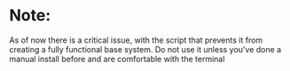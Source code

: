 # Note:
As of now there is a critical issue, with the script that prevents it from creating a fully functional base system. Do not use it unless you've done a manual install before and are comfortable with the terminal
